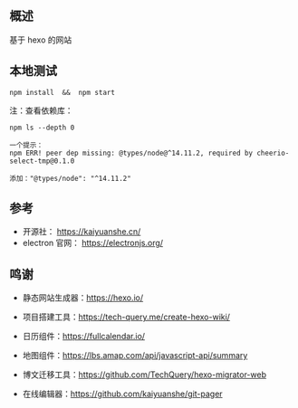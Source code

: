 ## 概述

基于 hexo 的网站

## 本地测试

```
npm install  &&  npm start
```

注：查看依赖库：

```
npm ls --depth 0

一个提示：
npm ERR! peer dep missing: @types/node@^14.11.2, required by cheerio-select-tmp@0.1.0

添加："@types/node": "^14.11.2"
```

## 参考

- 开源社： https://kaiyuanshe.cn/
- electron 官网： https://electronjs.org/

## 鸣谢

- 静态网站生成器：https://hexo.io/

- 项目搭建工具：https://tech-query.me/create-hexo-wiki/

- 日历组件：https://fullcalendar.io/

- 地图组件：https://lbs.amap.com/api/javascript-api/summary

- 博文迁移工具：https://github.com/TechQuery/hexo-migrator-web

- 在线编辑器：https://github.com/kaiyuanshe/git-pager

